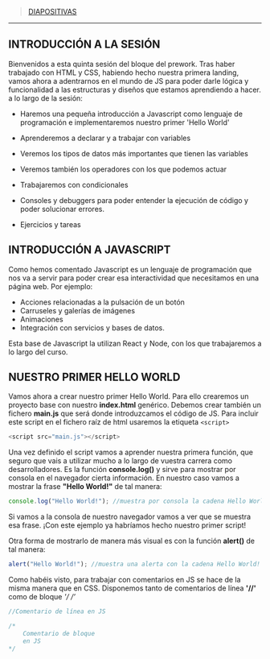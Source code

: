 >[DIAPOSITIVAS](S5-recursos/introduccion.pdf)

---

## INTRODUCCIÓN A LA SESIÓN

Bienvenidos a esta quinta sesión del bloque del prework. Tras haber trabajado con HTML y CSS, habiendo hecho nuestra primera landing, vamos ahora a adentrarnos en el mundo de JS para poder darle lógica y funcionalidad a las estructuras y diseños que estamos aprendiendo a hacer. a lo largo de la sesión:

- Haremos una pequeña introducción a Javascript como lenguaje de programación e implementaremos nuestro primer 'Hello World'

- Aprenderemos a declarar y a trabajar con variables

- Veremos los tipos de datos más importantes que tienen las variables

- Veremos también los operadores con los que podemos actuar

- Trabajaremos con condicionales

- Consoles y debuggers para poder entender la ejecución de código y poder solucionar errores.

- Ejercicios y tareas

## INTRODUCCIÓN A JAVASCRIPT

Como hemos comentado Javascript es un lenguaje de programación que nos va a servir para poder crear esa interactividad que necesitamos en una página web. Por ejemplo:

- Acciones relacionadas a la pulsación de un botón
- Carruseles y galerías de imágenes
- Animaciones
- Integración con servicios y bases de datos.

Esta base de Javascript la utilizan React y Node, con los que trabajaremos a lo largo del curso.

## NUESTRO PRIMER HELLO WORLD

Vamos ahora a crear nuestro primer Hello World. Para ello crearemos un proyecto base con nuestro **index.html** genérico.
Debemos crear también un fichero **main.js** que será donde introduzcamos el código de JS.
Para incluir este script en el fichero raíz de html usaremos la etiqueta ```<script>```

```js
<script src="main.js"></script>
```

Una vez definido el script vamos a aprender nuestra primera función, que seguro que vais a utilizar mucho a lo largo de vuestra carrera como desarrolladores. Es la función **console.log()** y sirve para mostrar por consola en el navegador cierta información. En nuestro caso vamos a mostrar la frase **"Hello World!"** de tal manera:

```js
console.log("Hello World!"); //muestra por consola la cadena Hello World!
```

Si vamos a la consola de nuestro navegador vamos a ver que se muestra esa frase.
¡Con este ejemplo ya habríamos hecho nuestro primer script!

Otra forma de mostrarlo de manera más visual es con la función **alert()** de tal manera:

```js
alert("Hello World!"); //muestra una alerta con la cadena Hello World!
```

Como habéis visto, para trabajar con comentarios en JS se hace de la misma manera que en CSS. Disponemos tanto de comentarios de línea **'//'** como de bloque **'/* */’**

```js
//Comentario de línea en JS

/*
	Comentario de bloque 
	en JS
*/
```

